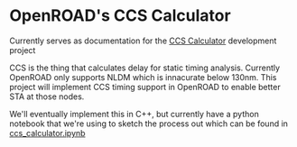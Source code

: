# OpenROAD's CCS Calculator

Currently serves as documentation for the 
[CCS Calculator](https://www.paripath.com/blog/characterization-blog/comparing-nldm-and-ccs-delay-models) development project

CCS is the thing that calculates delay for static timing analysis. 
Currently OpenROAD only supports NLDM which is innacurate below 130nm. This project
will implement CCS timing support in OpenROAD to enable better STA at those nodes.

We'll eventually implement this in C++, but currently have a python notebook that we're
using to sketch the process out which can be found in [ccs_calculator.ipynb](ccs_calculator.ipynb)